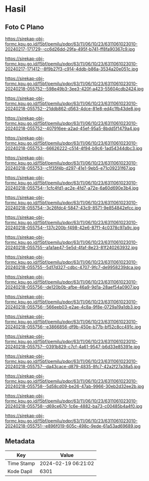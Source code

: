 # Hasil

## Foto C Plano

https://sirekap-obj-formc.kpu.go.id/f5bf/pemilu/pdpr/63/11/06/10/23/6311061023010-20240217-171729--cc6d26dd-29fa-495f-b741-ff8fa90367c9.jpg

https://sirekap-obj-formc.kpu.go.id/f5bf/pemilu/pdpr/63/11/06/10/23/6311061023010-20240217-171412--8f9b27f3-c914-4ddb-b86a-3534a20e051c.jpg

https://sirekap-obj-formc.kpu.go.id/f5bf/pemilu/pdpr/63/11/06/10/23/6311061023010-20240218-055752--598e49b3-3ee3-420f-a423-55604cdb2424.jpg

https://sirekap-obj-formc.kpu.go.id/f5bf/pemilu/pdpr/63/11/06/10/23/6311061023010-20240218-055752--21ddb862-d563-4dce-81e8-ed4c1fb43de8.jpg

https://sirekap-obj-formc.kpu.go.id/f5bf/pemilu/pdpr/63/11/06/10/23/6311061023010-20240218-055752--407916ee-a2ad-45ef-95a5-8bdd5f1479a4.jpg

https://sirekap-obj-formc.kpu.go.id/f5bf/pemilu/pdpr/63/11/06/10/23/6311061023010-20240218-055753--66626222-c514-4f94-b9c6-1ad54344dbc3.jpg

https://sirekap-obj-formc.kpu.go.id/f5bf/pemilu/pdpr/63/11/06/10/23/6311061023010-20240218-055753--c1f35f4b-d297-41e1-9eb5-e71c09231f67.jpg

https://sirekap-obj-formc.kpu.go.id/f5bf/pemilu/pdpr/63/11/06/10/23/6311061023010-20240218-055754--1cfc4fd1-ac2e-4fd7-a72e-6a60d690e3b4.jpg

https://sirekap-obj-formc.kpu.go.id/f5bf/pemilu/pdpr/63/11/06/10/23/6311061023010-20240218-055754--3c26fdc4-5847-43c9-8571-9e854842efcc.jpg

https://sirekap-obj-formc.kpu.go.id/f5bf/pemilu/pdpr/63/11/06/10/23/6311061023010-20240218-055754--137c200b-f498-42e6-87f1-4c0378c97a9c.jpg

https://sirekap-obj-formc.kpu.go.id/f5bf/pemilu/pdpr/63/11/06/10/23/6311061023010-20240218-055755--a1a1ae47-5e5d-4faf-8e23-81f240263932.jpg

https://sirekap-obj-formc.kpu.go.id/f5bf/pemilu/pdpr/63/11/06/10/23/6311061023010-20240218-055755--5d17d327-cdbc-4707-9fc7-de9958239dca.jpg

https://sirekap-obj-formc.kpu.go.id/f5bf/pemilu/pdpr/63/11/06/10/23/6311061023010-20240218-055756--de120b0b-afbe-46a9-9d1a-28aef54a0907.jpg

https://sirekap-obj-formc.kpu.go.id/f5bf/pemilu/pdpr/63/11/06/10/23/6311061023010-20240218-055756--566eeb03-e2ae-4c8a-9f8e-0729a19a1db3.jpg

https://sirekap-obj-formc.kpu.go.id/f5bf/pemilu/pdpr/63/11/06/10/23/6311061023010-20240218-055756--e3866856-df9b-450e-b77b-bf52c8cc491c.jpg

https://sirekap-obj-formc.kpu.go.id/f5bf/pemilu/pdpr/63/11/06/10/23/6311061023010-20240218-055757--0391b829-c7cf-4a61-9547-b6d33e85391e.jpg

https://sirekap-obj-formc.kpu.go.id/f5bf/pemilu/pdpr/63/11/06/10/23/6311061023010-20240218-055757--da43cace-d879-4835-8fc7-42a2f27a38a5.jpg

https://sirekap-obj-formc.kpu.go.id/f5bf/pemilu/pdpr/63/11/06/10/23/6311061023010-20240218-055758--5d58cd09-be26-47ab-9966-30eb2d32ee2b.jpg

https://sirekap-obj-formc.kpu.go.id/f5bf/pemilu/pdpr/63/11/06/10/23/6311061023010-20240218-055758--d69ce670-1c6e-4882-ba73-c00485b4a4f0.jpg

https://sirekap-obj-formc.kpu.go.id/f5bf/pemilu/pdpr/63/11/06/10/23/6311061023010-20240218-055751--e896f019-605c-498c-9ede-61a53ad69689.jpg


## Metadata

| Key        | Value               |
| ---------- | ------------------- |
| Time Stamp | 2024-02-19 06:21:02 |
| Kode Dapil | 6301                |



